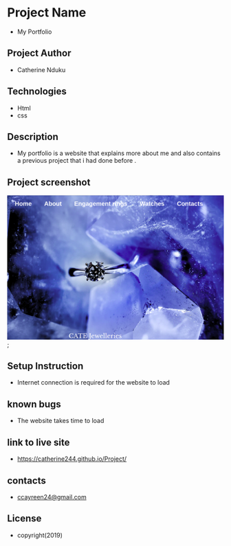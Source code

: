 # Project Name
- My Portfolio
## Project Author
 - Catherine Nduku
 ## Technologies 
 - Html
 - css
## Description
- My portfolio is a website that explains more about me and also contains  a previous project that i had done before .
## Project screenshot
  <img src="project.jpg" alt="pictures">;
## Setup Instruction
- Internet connection is required for the website to load
## known bugs
- The website takes time to load 
## link to live site
- https://catherine244.github.io/Project/
## contacts 
- ccayreen24@gmail.com
## License
- copyright(2019)